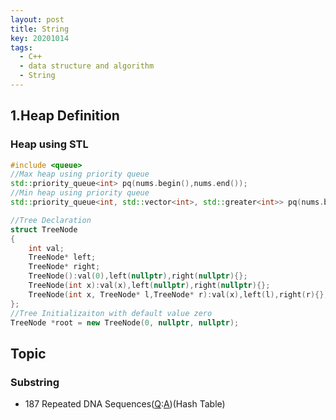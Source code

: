 ```yaml
---
layout: post
title: String
key: 20201014
tags:
  - C++
  - data structure and algorithm
  - String
---
```


## 1.Heap Definition
### Heap using STL
``` c++
#include <queue>
//Max heap using priority queue
std::priority_queue<int> pq(nums.begin(),nums.end());
//Min heap using priority queue
std::priority_queue<int, std::vector<int>, std::greater<int>> pq(nums.begin(),nums.end());
```

```c++
//Tree Declaration
struct TreeNode
{
    int val;
    TreeNode* left;
    TreeNode* right;
    TreeNode():val(0),left(nullptr),right(nullptr){};
    TreeNode(int x):val(x),left(nullptr),right(nullptr){};
    TreeNode(int x, TreeNode* l,TreeNode* r):val(x),left(l),right(r){};
};
//Tree Initializaiton with default value zero
TreeNode *root = new TreeNode(0, nullptr, nullptr);
```
<!--more-->

## Topic
### Substring
* 187 Repeated DNA Sequences([Q](https://leetcode.com/problems/repeated-dna-sequences/):[A]())(Hash Table)


